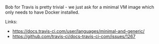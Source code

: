 Bob for Travis is pretty trivial - we just ask for a minimal VM image which only needs to
have Docker installed.

Links:

- https://docs.travis-ci.com/user/languages/minimal-and-generic/
- https://github.com/travis-ci/docs-travis-ci-com/issues/1267
